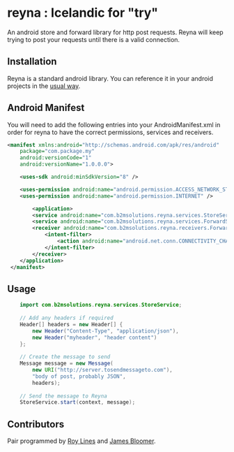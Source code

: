 reyna : Icelandic for "try"
=====
An android store and forward library for http post requests. 
Reyna will keep trying to post your requests until there is a valid connection.

## Installation 
Reyna is a standard android library. 
You can reference it in your android projects in the [usual way]("http://developer.android.com/tools/projects/projects-eclipse.html").

## Android Manifest
You will need to add the following entries into your AndroidManifest.xml in order for reyna to have the correct permissions, services and receivers.

```xml
<manifest xmlns:android="http://schemas.android.com/apk/res/android"
    package="com.package.my"
    android:versionCode="1"
    android:versionName="1.0.0.0">

    <uses-sdk android:minSdkVersion="8" />

    <uses-permission android:name="android.permission.ACCESS_NETWORK_STATE" />
    <uses-permission android:name="android.permission.INTERNET" />

		<application>        
        <service android:name="com.b2msolutions.reyna.services.StoreService" />
        <service android:name="com.b2msolutions.reyna.services.ForwardService" />
        <receiver android:name="com.b2msolutions.reyna.receivers.ForwardServiceReceiver">
            <intent-filter>
                <action android:name="android.net.conn.CONNECTIVITY_CHANGE" />
            </intent-filter>
        </receiver>
    </application>
 </manifest>
```

## Usage 


```java
	import com.b2msolutions.reyna.services.StoreService;
    
	// Add any headers if required
	Header[] headers = new Header[] {
		new Header("Content-Type", "application/json"),
		new Header("myheader", "header content")
	};
		
	// Create the message to send
	Message message = new Message(
		new URI("http://server.tosendmessageto.com"), 
		"body of post, probably JSON", 
		headers);		
    
	// Send the message to Reyna
	StoreService.start(context, message);
```

## Contributors
Pair programmed by [Roy Lines](http://roylines.co.uk) and [James Bloomer](https://github.com/jamesbloomer).